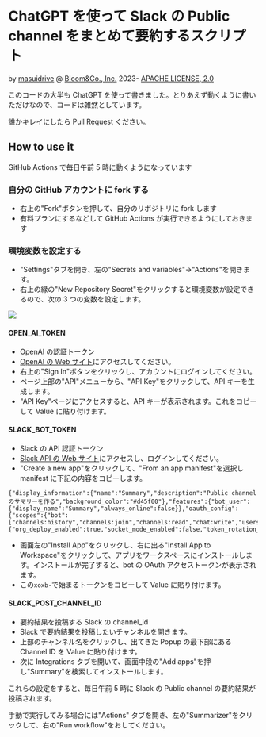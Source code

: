 # ChatGPT を使って Slack の Public channel をまとめて要約するスクリプト

by [masuidrive](https://twitter.com/masuidrive) @ [Bloom&Co., Inc.](https://www.bloom-and-co.com/) 2023-
[APACHE LICENSE, 2.0](https://www.apache.org/licenses/LICENSE-2.0)

このコードの大半も ChatGPT を使って書きました。とりあえず動くように書いただけなので、コードは雑然としています。

誰かキレイにしたら Pull Request ください。

## How to use it

GitHub Actions で毎日午前 5 時に動くようになっています

### 自分の GitHub アカウントに fork する

- 右上の"Fork"ボタンを押して、自分のリポジトリに fork します
- 有料プランにするなどして GitHub Actions が実行できるようにしておきます

### 環境変数を設定する

- "Settings"タブを開き、左の"Secrets and variables"→"Actions"を開きます。
- 右上の緑の"New Repository Secret"をクリックすると環境変数が設定できるので、次の 3 つの変数を設定します。

![](https://raw.githubusercontent.com/masuidrive/slack-summarizer/main/images/github-settings.png)

#### OPEN_AI_TOKEN

- OpenAI の認証トークン
- [OpenAI の Web サイト](https://openai.com/)にアクセスしてください。
- 右上の"Sign In"ボタンをクリックし、アカウントにログインしてください。
- ページ上部の"API"メニューから、"API Key"をクリックして、API キーを生成します。
- "API Key"ページにアクセスすると、API キーが表示されます。これをコピーして Value に貼り付けます。

#### SLACK_BOT_TOKEN

- Slack の API 認証トークン
- [Slack API の Web サイト](https://api.slack.com/)にアクセスし、ログインしてください。
- "Create a new app"をクリックして、"From an app manifest"を選択し manifest に下記の内容をコピーします。

```
{"display_information":{"name":"Summary","description":"Public channelのサマリーを作る","background_color":"#d45f00"},"features":{"bot_user":{"display_name":"Summary","always_online":false}},"oauth_config":{"scopes":{"bot":["channels:history","channels:join","channels:read","chat:write","users:read"]}},"settings":{"org_deploy_enabled":true,"socket_mode_enabled":false,"token_rotation_enabled":false}}
```

- 画面左の"Install App"をクリックし、右に出る"Install App to Workspace"をクリックして、アプリをワークスペースにインストールします。インストールが完了すると、bot の OAuth アクセストークンが表示されます。
- この`xoxb-`で始まるトークンをコピーして Value に貼り付けます。

#### SLACK_POST_CHANNEL_ID

- 要約結果を投稿する Slack の channel_id
- Slack で要約結果を投稿したいチャンネルを開きます。
- 上部のチャンネル名をクリックし、出てきた Popup の最下部にある Channel ID を Value に貼り付けます。
- 次に Integrations タブを開いて、画面中段の"Add apps"を押し"Summary"を検索してインストールします。

これらの設定をすると、毎日午前 5 時に Slack の Public channel の要約結果が投稿されます。

手動で実行してみる場合には"Actions" タブを開き、左の"Summarizer"をクリックして、右の"Run workflow"をおしてください。
